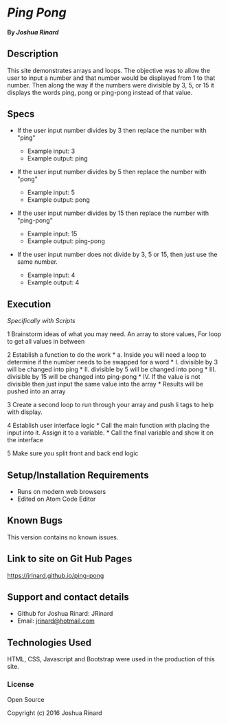 # _Ping Pong_


#### By _**Joshua Rinard**_

## Description

This site demonstrates arrays and loops. The objective was to allow the user to input a number and that number would be displayed from 1 to that number. Then along the way if the numbers were divisible by 3, 5, or 15 it displays the words ping, pong or ping-pong instead of that value.

## Specs

* If the user input number divides by 3 then replace the number with "ping"
   * Example input: 3
   * Example output: ping

* If the user input number divides by 5 then replace the number with "pong"
    * Example input: 5
    * Example output: pong

* If the user input number divides by 15 then replace the number with "ping-pong"
    * Example input: 15
    * Example output: ping-pong

* If the user input number does not divide by 3, 5 or 15, then just use the same number.
   * Example input: 4
   * Example output: 4

## Execution

_Specifically with Scripts_

1 Brainstorm ideas of what you may need.
        An array to store values, For loop to get all values in between

2 Establish a function to do the work
    * a. Inside you will need a loop to determine if the number needs to be swapped for a word
        * I. divisible by 3 will be changed into ping
        * II. divisible by 5 will be changed into pong
        * III. divisible by 15 will be changed into ping-pong
        * IV. If the value is not divisible then just input the same value into the array
      * Results will be pushed into an array

3 Create a second loop to run through your array and push li tags to help with display.

4 Establish user interface logic
      * Call the main function with placing the input into it. Assign it to a variable.
      * Call the final variable and show it on the interface

5 Make sure you split front and back end logic


## Setup/Installation Requirements

* Runs on modern web browsers
* Edited on Atom Code Editor

## Known Bugs

This version contains no known issues.

## Link to site on Git Hub Pages

https://jrinard.github.io/ping-pong

## Support and contact details

* Github for Joshua Rinard: JRinard
* Email: jrinard@hotmail.com

## Technologies Used

HTML, CSS, Javascript and Bootstrap were used in the production of this site.

### License

Open Source

Copyright (c) 2016 Joshua Rinard
